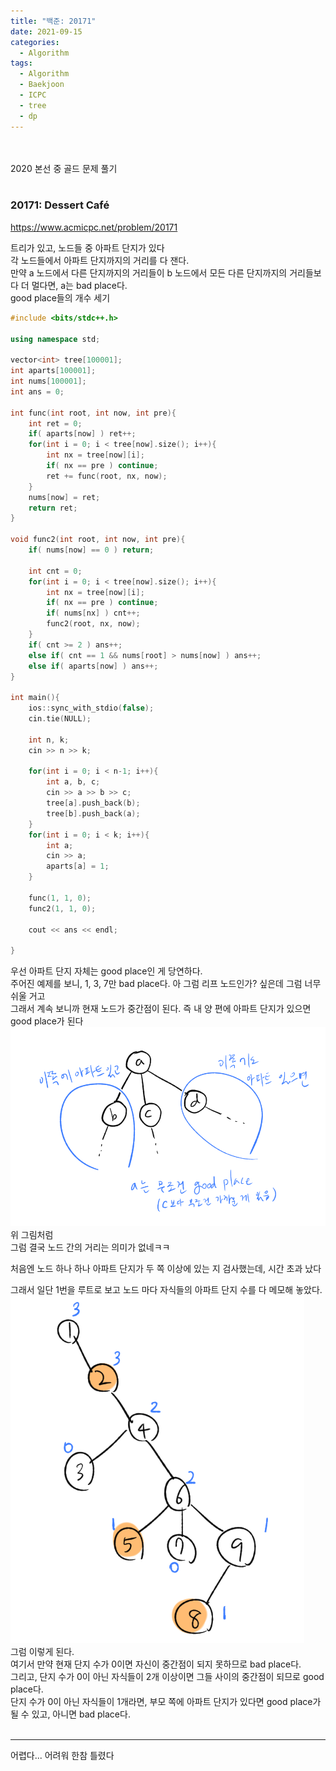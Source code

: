 ```yaml
---
title: "백준: 20171"
date: 2021-09-15
categories:
  - Algorithm
tags:
  - Algorithm
  - Baekjoon
  - ICPC
  - tree
  - dp
---
```


<br></br>
2020 본선 중 골드 문제 풀기
<br></br>

### 20171: Dessert Café
https://www.acmicpc.net/problem/20171

트리가 있고, 노드들 중 아파트 단지가 있다  
각 노드들에서 아파트 단지까지의 거리를 다 잰다.  
만약 a 노드에서 다른 단지까지의 거리들이 b 노드에서 모든 다른 단지까지의 거리들보다 더 멀다면, a는 bad place다.  
good place들의 개수 세기

```cpp
#include <bits/stdc++.h>

using namespace std;

vector<int> tree[100001];
int aparts[100001];
int nums[100001];
int ans = 0;

int func(int root, int now, int pre){
    int ret = 0;
    if( aparts[now] ) ret++;
    for(int i = 0; i < tree[now].size(); i++){
        int nx = tree[now][i];
        if( nx == pre ) continue;
        ret += func(root, nx, now);
    }
    nums[now] = ret;
    return ret;
}

void func2(int root, int now, int pre){
    if( nums[now] == 0 ) return;

    int cnt = 0;
    for(int i = 0; i < tree[now].size(); i++){
        int nx = tree[now][i];
        if( nx == pre ) continue;
        if( nums[nx] ) cnt++;
        func2(root, nx, now);
    }
    if( cnt >= 2 ) ans++;
    else if( cnt == 1 && nums[root] > nums[now] ) ans++;
    else if( aparts[now] ) ans++;
}

int main(){
    ios::sync_with_stdio(false);
    cin.tie(NULL);

    int n, k;
    cin >> n >> k;

    for(int i = 0; i < n-1; i++){
        int a, b, c;
        cin >> a >> b >> c;
        tree[a].push_back(b);
        tree[b].push_back(a);
    }
    for(int i = 0; i < k; i++){
        int a;
        cin >> a;
        aparts[a] = 1;
    }

    func(1, 1, 0);
    func2(1, 1, 0);

    cout << ans << endl;

}
```
우선 아파트 단지 자체는 good place인 게 당연하다.  
주어진 예제를 보니, 1, 3, 7만 bad place다. 아 그럼 리프 노드인가? 싶은데 그럼 너무 쉬울 거고  
그래서 계속 보니까 현재 노드가 중간점이 된다. 즉 내 양 편에 아파트 단지가 있으면 good place가 된다  
![1](img/Algorithm/19/1.png)  
위 그림처럼  
그럼 결국 노드 간의 거리는 의미가 없네ㅋㅋ  

처음엔 노드 하나 하나 아파트 단지가 두 쪽 이상에 있는 지 검사했는데, 시간 초과 났다

그래서 일단 1번을 루트로 보고 노드 마다 자식들의 아파트 단지 수를 다 메모해 놓았다.  
![2](img/Algorithm/19/2.png)  
그럼 이렇게 된다.  
여기서 만약 현재 단지 수가 0이면 자신이 중간점이 되지 못하므로 bad place다.  
그리고, 단지 수가 0이 아닌 자식들이 2개 이상이면 그들 사이의 중간점이 되므로 good place다.  
단지 수가 0이 아닌 자식들이 1개라면, 부모 쪽에 아파트 단지가 있다면 good place가 될 수 있고, 아니면 bad place다.
<br></br>

---
어렵다... 어려워 한참 틀렸다
<br></br>
